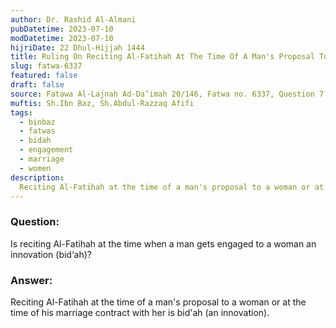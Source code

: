 ```yaml
---
author: Dr. Rashid Al-Almani
pubDatetime: 2023-07-10
modDatetime: 2023-07-10
hijriDate: 22 Dhul-Hijjah 1444
title: Ruling On Reciting Al-Fatihah At The Time Of A Man's Proposal To A Woman
slug: fatwa-6337‏
featured: false
draft: false
source: Fatawa Al-Lajnah Ad-Da’imah 20/146, Fatwa no. 6337‏, Question 7
muftis: Sh.Ibn Baz, Sh.Abdul-Razzaq Afifi
tags:
  - binbaz
  - fatwas
  - bidah
  - engagement
  - marriage
  - women
description:
  Reciting Al-Fatihah at the time of a man's proposal to a woman or at the time of his marriage contract with her is bid'ah.
---
```


### Question: 

Is reciting Al-Fatihah at the time when a man gets engaged to a woman an innovation (bid‘ah)? 

### Answer: 

Reciting Al-Fatihah at the time of a man's proposal to a woman or at the time of his marriage contract with her is bid'ah (an innovation).

